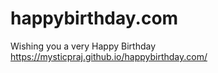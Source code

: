 # happybirthday.com
Wishing you a very Happy Birthday
https://mysticpraj.github.io/happybirthday.com/
